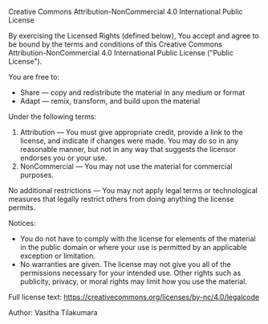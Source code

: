 Creative Commons Attribution-NonCommercial 4.0 International Public License

By exercising the Licensed Rights (defined below), You accept and agree to be bound by the terms and conditions of this Creative Commons Attribution-NonCommercial 4.0 International Public License ("Public License").

You are free to:
- Share — copy and redistribute the material in any medium or format
- Adapt — remix, transform, and build upon the material

Under the following terms:
1. Attribution — You must give appropriate credit, provide a link to the license, and indicate if changes were made. You may do so in any reasonable manner, but not in any way that suggests the licensor endorses you or your use.
2. NonCommercial — You may not use the material for commercial purposes.

No additional restrictions — You may not apply legal terms or technological measures that legally restrict others from doing anything the license permits.

Notices:
- You do not have to comply with the license for elements of the material in the public domain or where your use is permitted by an applicable exception or limitation.
- No warranties are given. The license may not give you all of the permissions necessary for your intended use. Other rights such as publicity, privacy, or moral rights may limit how you use the material.

Full license text: https://creativecommons.org/licenses/by-nc/4.0/legalcode

Author: Vasitha Tilakumara
